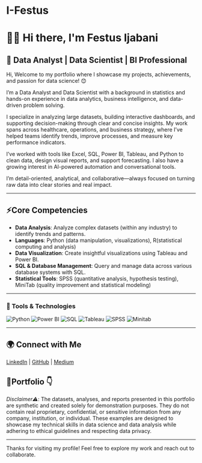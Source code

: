 # I-Festus

# 🙋‍♂️ Hi there, I'm Festus Ijabani

## 🌟 Data Analyst | Data Scientist | BI Professional

Hi, Welcome to my portfolio where I showcase my projects, achievements, and passion for data science! 😊


I’m a Data Analyst and Data Scientist with a background in statistics and hands-on experience in data analytics, business intelligence, and data-driven problem solving.

I specialize in analyzing large datasets, building interactive dashboards, and supporting decision-making through clear and concise insights. My work spans across healthcare, operations, and business strategy, where I’ve helped teams identify trends, improve processes, and measure key performance indicators.

I’ve worked with tools like Excel, SQL, Power BI, Tableau, and Python to clean data, design visual reports, and support forecasting. I also have a growing interest in AI-powered automation and conversational tools.

I’m detail-oriented, analytical, and collaborative—always focused on turning raw data into clear stories and real impact.

---
## ⚡Core Competencies

- **Data Analysis**: Analyze complex datasets (within any industry) to identify trends and patterns.
- **Languages**: Python (data manipulation, visualizations), R(statistical computing and analysis)
- **Data Visualization**: Create insightful visualizations using Tableau and Power BI.
- **SQL & Database Management**: Query and manage data across various database systems with SQL.
- **Statistical Tools**: SPSS (quantitative analysis, hypothesis testing), MiniTab (quality improvement and statistical modeling)

---
### 🔧 Tools & Technologies

![Python](https://img.shields.io/badge/Python-3776AB?style=for-the-badge&logo=python&logoColor=white)
![Power BI](https://img.shields.io/badge/PowerBI-F2C811?style=for-the-badge&logo=powerbi&logoColor=black)
![SQL](https://img.shields.io/badge/SQL-336791?style=for-the-badge&logo=mysql&logoColor=white)
![Tableau](https://img.shields.io/badge/Tableau-E97627?style=for-the-badge&logo=tableau&logoColor=white)
![SPSS](https://img.shields.io/badge/SPSS-0033A0?style=for-the-badge&logo=IBM&logoColor=white)
![Minitab](https://img.shields.io/badge/Minitab-00853E?style=for-the-badge&logoColor=white)

---
## 🌍 Connect with Me
[LinkedIn](http://www.linkedin.com/in/festus-ijabani-159585293) | [GitHub](https://github.com/I-Festus) | [Medium](https://medium.com/@ijabanifestus01)

## 💼Portfolio 👇

*Disclaimer⚠️*: The datasets, analyses, and reports presented in this portfolio are synthetic and created solely for demonstration purposes. They do not contain real proprietary, confidential, or sensitive information from any company, institution, or individual. These examples are designed to showcase my technical skills in data science and data analysis while adhering to ethical guidelines and respecting data privacy.

---

Thanks for visiting my profile! Feel free to explore my work and reach out to collaborate.
